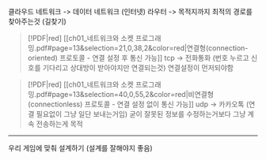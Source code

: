 

클라우드 네트워크 -> 데이터 네트워크 (인터넷)
라우터 -> 목적지까지 최적의 경로를 찾아주는것 (길찾기)


> [!PDF|red] [[ch01_네트워크와 소켓 프로그래밍.pdf#page=13&selection=21,0,38,2&color=red|연결형(connection-oriented) 프로토콜 - 연결 설정 후 통신 가능]]
> tcp -> 전화통화 (번호 누르고 신호를 기다리고 상대방이 받아야지만 연결되는것) 연결설정이 먼저되야함

> [!PDF|red] [[ch01_네트워크와 소켓 프로그래밍.pdf#page=13&selection=40,0,55,2&color=red|비연결형(connectionless) 프로토콜 - 연결 설정 없이 통신 가능]]
> udp -> 카카오톡 (연결 필요없이 그냥 일단 보내는거임)
> 굳이 잘못된 정보를 수정하는거보다 그냥 계속 전송하는게 목적




<hr>

우리 게임에 맞춰 설계하기 (설계를 잘해야지 좋음)






